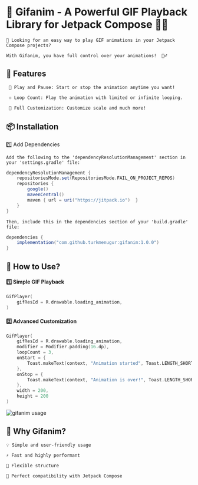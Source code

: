 # 🎥 Gifanim - A Powerful GIF Playback Library for Jetpack Compose 🎨✨

    🚀 Looking for an easy way to play GIF animations in your Jetpack Compose projects?
    
    With Gifanim, you have full control over your animations!  🧙‍♂️
   



## 🌟 Features

     🔄 Play and Pause: Start or stop the animation anytime you want!
               
     ♾️ Loop Count: Play the animation with limited or infinite looping.  
     
     🌈 Full Customization: Customize scale and much more!

    

## 📦 Installation

 1️⃣ Add Dependencies

    Add the following to the 'dependencyResolutionManagement' section in your 'settings.gradle' file:

```gradle
dependencyResolutionManagement {
    repositoriesMode.set(RepositoriesMode.FAIL_ON_PROJECT_REPOS)
    repositories {
        google()
        mavenCentral()
        maven { url = uri("https://jitpack.io")  }
    }
}
```

    Then, include this in the dependencies section of your 'build.gradle' file:

```gradle
dependencies {
    implementation("com.github.turkmenugur:gifanim:1.0.0")
}
```

## 🚀 How to Use?

#### 1️⃣ Simple GIF Playback

```kotlin
GifPlayer(
    gifResId = R.drawable.loading_animation,
)
````


#### 2️⃣ Advanced Customization

```kotlin
GifPlayer(
    gifResId = R.drawable.loading_animation,
    modifier = Modifier.padding(16.dp),
    loopCount = 3,
    onStart = {
        Toast.makeText(context, "Animation started", Toast.LENGTH_SHORT).show()
    },
    onStop = {
        Toast.makeText(context, "Animation is over!", Toast.LENGTH_SHORT).show()
    },
    width = 200,
    height = 200
)
```

![gifanim usage](https://github.com/user-attachments/assets/93d064f2-1dfc-43f9-97da-eb4b25506565)

## 🤔 Why Gifanim?
    
    💡 Simple and user-friendly usage  
    
    ⚡ Fast and highly performant  
    
    🔧 Flexible structure  
    
    🎨 Perfect compatibility with Jetpack Compose
